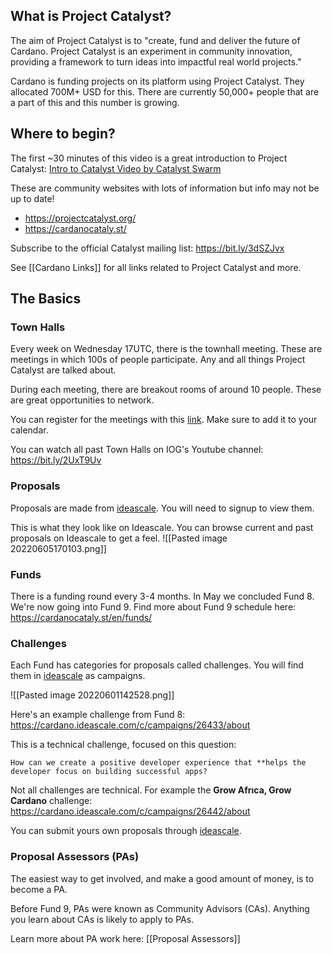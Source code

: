 ## What is Project Catalyst?  
The aim of Project Catalyst is to "create, fund and deliver the future of Cardano. Project Catalyst is an experiment in community innovation, providing a framework to turn ideas into impactful real world projects." 

Cardano is funding projects on its platform using Project Catalyst. They allocated 700M+ USD for this. There are currently 50,000+ people that are a part of this and this number is growing.

## Where to begin?
The first ~30 minutes of this video is a great introduction to Project Catalyst: [Intro to Catalyst Video by Catalyst Swarm](https://www.youtube.com/watch?v=17gQhua_hJA) 

These are community websites with lots of information but info may not be up to date!
- https://projectcatalyst.org/
- https://cardanocataly.st/

Subscribe to the official Catalyst mailing list: https://bit.ly/3dSZJvx

See [[Cardano Links]] for all links related to Project Catalyst and more.

## The Basics
### Town Halls
Every week on Wednesday 17UTC, there is the townhall meeting. These are meetings in which 100s of people participate. Any and all things Project Catalyst are talked about. 

During each meeting, there are breakout rooms of around 10 people. These are great opportunities to network. 

You can register for the meetings with this [link](https://zoom.us/meeting/register/tJEtduyupzMvHNUczCQwfFJGcXzmw2lDwkIf). Make sure to add it to your calendar.

You can watch all past Town Halls on IOG's Youtube channel: https://bit.ly/2UxT9Uv

### Proposals
Proposals are made from [ideascale](https://cardano.ideascale.com/a/community/login). You will need to signup to view them. 

This is what they look like on Ideascale. You can browse current and past proposals on Ideascale to get a feel.
![[Pasted image 20220605170103.png]]

### Funds
There is a funding round every 3-4 months. In May we concluded Fund 8. We're now going into Fund 9. Find more about Fund 9 schedule here: https://cardanocataly.st/en/funds/ 

### Challenges
Each Fund has categories for proposals called challenges. You will find them in [ideascale](https://cardano.ideascale.com/a/community/login) as campaigns. 

![[Pasted image 20220601142528.png]]

Here's an example challenge from Fund 8: https://cardano.ideascale.com/c/campaigns/26433/about

This is a technical challenge, focused on this question: 
```
How can we create a positive developer experience that **helps the developer focus on building successful apps?
```
Not all challenges are technical. For example the **Grow Afrıca, Grow Cardano** challenge: https://cardano.ideascale.com/c/campaigns/26442/about

You can submit yours own proposals through [ideascale](https://cardano.ideascale.com/a/community/login). 

### Proposal Assessors (PAs)
The easiest way to get involved, and make a good amount of money, is to become a PA. 

Before Fund 9, PAs were known as Community Advisors (CAs). Anything you learn about CAs is likely to apply to PAs. 

Learn more about PA work here: [[Proposal Assessors]] 

